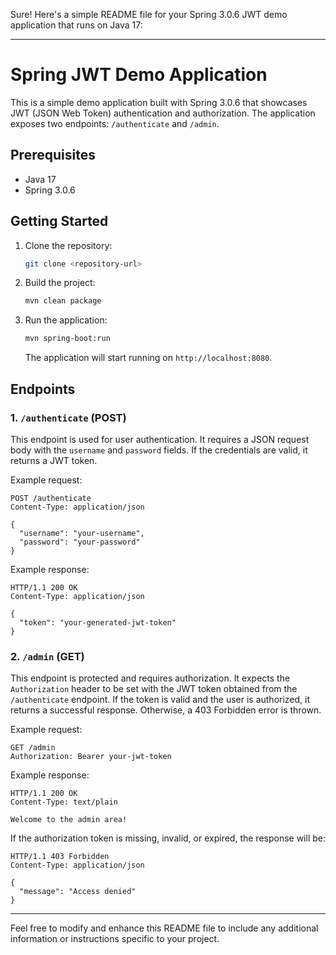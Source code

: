 Sure! Here's a simple README file for your Spring 3.0.6 JWT demo application that runs on Java 17:

---

# Spring JWT Demo Application

This is a simple demo application built with Spring 3.0.6 that showcases JWT (JSON Web Token) authentication and authorization. The application exposes two endpoints: `/authenticate` and `/admin`.

## Prerequisites

- Java 17
- Spring 3.0.6

## Getting Started

1. Clone the repository:

   ```bash
   git clone <repository-url>
   ```

2. Build the project:

   ```bash
   mvn clean package
   ```

3. Run the application:

   ```bash
   mvn spring-boot:run
   ```

   The application will start running on `http://localhost:8080`.

## Endpoints

### 1. `/authenticate` (POST)

This endpoint is used for user authentication. It requires a JSON request body with the `username` and `password` fields. If the credentials are valid, it returns a JWT token.

Example request:

```http
POST /authenticate
Content-Type: application/json

{
  "username": "your-username",
  "password": "your-password"
}
```

Example response:

```http
HTTP/1.1 200 OK
Content-Type: application/json

{
  "token": "your-generated-jwt-token"
}
```

### 2. `/admin` (GET)

This endpoint is protected and requires authorization. It expects the `Authorization` header to be set with the JWT token obtained from the `/authenticate` endpoint. If the token is valid and the user is authorized, it returns a successful response. Otherwise, a 403 Forbidden error is thrown.

Example request:

```http
GET /admin
Authorization: Bearer your-jwt-token
```

Example response:

```http
HTTP/1.1 200 OK
Content-Type: text/plain

Welcome to the admin area!
```

If the authorization token is missing, invalid, or expired, the response will be:

```http
HTTP/1.1 403 Forbidden
Content-Type: application/json

{
  "message": "Access denied"
}
```

---

Feel free to modify and enhance this README file to include any additional information or instructions specific to your project.